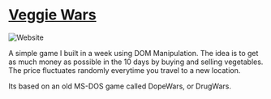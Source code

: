 # [Veggie Wars](https://yoricktf.github.io/Veggie-wars/)

![Website](https://img.shields.io/website?label=VeggieWars&style=flat-square&url=https%3A%2F%2Fyoricktf.github.io%2FVeggie-wars%2F)

A simple game I built in a week using DOM Manipulation. The idea is to get as much money as possible in the 10 days by buying and selling vegetables. The price fluctuates randomly everytime you travel to a new location.

Its based on an old MS-DOS game called DopeWars, or DrugWars.
